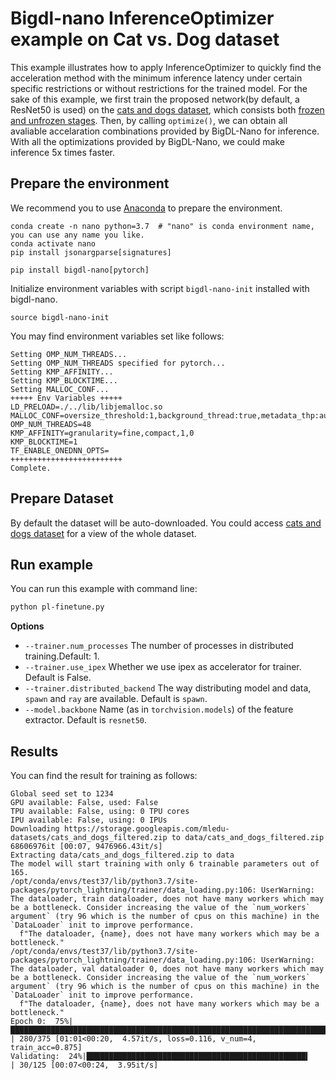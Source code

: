 # Bigdl-nano InferenceOptimizer example on Cat vs. Dog dataset

This example illustrates how to apply InferenceOptimizer to quickly find the acceleration method with the minimum inference latency under certain specific restrictions or without restrictions for the trained model. For the sake of this example, we first train the proposed network(by default, a ResNet50 is used) on the [cats and dogs dataset](https://storage.googleapis.com/mledu-datasets/cats_and_dogs_filtered.zip), which consists both [frozen and unfrozen stages](https://github.com/PyTorchLightning/pytorch-lightning/blob/495812878dfe2e31ec2143c071127990afbb082b/pl_examples/domain_templates/computer_vision_fine_tuning.py#L21-L35). Then, by calling `optimize()`, we can obtain all avaliable accelaration combinations provided by BigDL-Nano for inference. With all the optimizations provided by BigDL-Nano, we could make inference 5x times faster.


## Prepare the environment
We recommend you to use [Anaconda](https://www.anaconda.com/distribution/#linux) to prepare the environment.
```
conda create -n nano python=3.7  # "nano" is conda environment name, you can use any name you like.
conda activate nano
pip install jsonargparse[signatures]

pip install bigdl-nano[pytorch]
```
Initialize environment variables with script `bigdl-nano-init` installed with bigdl-nano.
```
source bigdl-nano-init
``` 
You may find environment variables set like follows:
```
Setting OMP_NUM_THREADS...
Setting OMP_NUM_THREADS specified for pytorch...
Setting KMP_AFFINITY...
Setting KMP_BLOCKTIME...
Setting MALLOC_CONF...
+++++ Env Variables +++++
LD_PRELOAD=./../lib/libjemalloc.so
MALLOC_CONF=oversize_threshold:1,background_thread:true,metadata_thp:auto,dirty_decay_ms:-1,muzzy_decay_ms:-1
OMP_NUM_THREADS=48
KMP_AFFINITY=granularity=fine,compact,1,0
KMP_BLOCKTIME=1
TF_ENABLE_ONEDNN_OPTS=
+++++++++++++++++++++++++
Complete.
```

## Prepare Dataset
By default the dataset will be auto-downloaded.
You could access [cats and dogs dataset](https://storage.googleapis.com/mledu-datasets/cats_and_dogs_filtered.zip) for a view of the whole dataset.

## Run example
You can run this example with command line:

```bash
python pl-finetune.py
```

**Options**
* `--trainer.num_processes` The number of processes in distributed training.Default: 1.
* `--trainer.use_ipex` Whether we use ipex as accelerator for trainer. Default is False.
* `--trainer.distributed_backend` The way distributing model and data, `spawn` and `ray` are available. Default is `spawn`.
* `--model.backbone` Name (as in ``torchvision.models``) of the feature extractor. Default is `resnet50`.

## Results

You can find the result for training as follows:
```
Global seed set to 1234
GPU available: False, used: False
TPU available: False, using: 0 TPU cores
IPU available: False, using: 0 IPUs
Downloading https://storage.googleapis.com/mledu-datasets/cats_and_dogs_filtered.zip to data/cats_and_dogs_filtered.zip
68606976it [00:07, 9476966.43it/s]                                                                                                                                                                                                                              
Extracting data/cats_and_dogs_filtered.zip to data
The model will start training with only 6 trainable parameters out of 165.
/opt/conda/envs/test37/lib/python3.7/site-packages/pytorch_lightning/trainer/data_loading.py:106: UserWarning: The dataloader, train dataloader, does not have many workers which may be a bottleneck. Consider increasing the value of the `num_workers` argument` (try 96 which is the number of cpus on this machine) in the `DataLoader` init to improve performance.
  f"The dataloader, {name}, does not have many workers which may be a bottleneck."
/opt/conda/envs/test37/lib/python3.7/site-packages/pytorch_lightning/trainer/data_loading.py:106: UserWarning: The dataloader, val dataloader 0, does not have many workers which may be a bottleneck. Consider increasing the value of the `num_workers` argument` (try 96 which is the number of cpus on this machine) in the `DataLoader` init to improve performance.
  f"The dataloader, {name}, does not have many workers which may be a bottleneck."
Epoch 0:  75%|██████████████████████████████████████████████████████████████████████████████████████████████████████████████████████████████▉                                           | 280/375 [01:01<00:20,  4.57it/s, loss=0.116, v_num=4, train_acc=0.875]
Validating:  24%|█████████████████████████████████████████████████▍                                                                                                                                                            | 30/125 [00:07<00:24,  3.95it/s]
```
